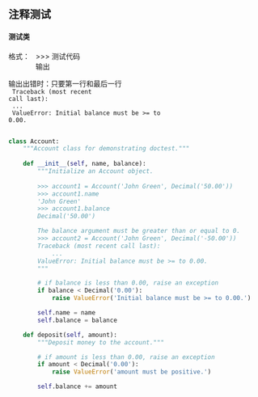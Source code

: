 ## 注释测试

#### 测试类
格式：
&nbsp; >>> 测试代码 <br>
&emsp; &emsp;  &emsp;       输出

输出出错时：只要第一行和最后一行 <br>
<code>
          Traceback (most recent call last): <br>
            ... <br>
        ValueError: Initial balance must be >= to 0.00.  
</code>
```py
class Account:
    """Account class for demonstrating doctest."""
    
    def __init__(self, name, balance):
        """Initialize an Account object.
        
        >>> account1 = Account('John Green', Decimal('50.00'))
        >>> account1.name
        'John Green'
        >>> account1.balance
        Decimal('50.00')

        The balance argument must be greater than or equal to 0.
        >>> account2 = Account('John Green', Decimal('-50.00'))
        Traceback (most recent call last):
            ...
        ValueError: Initial balance must be >= to 0.00.
        """

        # if balance is less than 0.00, raise an exception
        if balance < Decimal('0.00'):
            raise ValueError('Initial balance must be >= to 0.00.')

        self.name = name
        self.balance = balance

    def deposit(self, amount):
        """Deposit money to the account."""

        # if amount is less than 0.00, raise an exception
        if amount < Decimal('0.00'):
            raise ValueError('amount must be positive.')

        self.balance += amount
```
